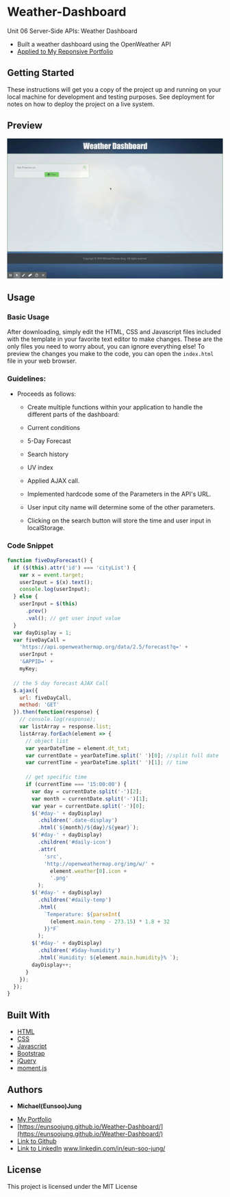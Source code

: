 # Weather-Dashboard

Unit 06 Server-Side APIs: Weather Dashboard

- Built a weather dashboard using the OpenWeather API
- [Applied to My Reponsive Portfolio](https://eunsoojung.github.io/Unit-02-Responsive-Portfolio/portfolio.html)

## Getting Started

These instructions will get you a copy of the project up and running on your local machine for development and testing purposes. See deployment for notes on how to deploy the project on a live system.

## Preview

[![Weather Dashboard](https://github.com/EunsooJung/Weather-Dashboard/blob/master/img/Weather%20Dashboard.gif?raw=true)](https://github.com/EunsooJung/Weather-Dashboard/blob/master/img/Weather%20Dashboard.gif)

## Usage

### Basic Usage

After downloading, simply edit the HTML, CSS and Javascript files included with the template in your favorite text editor to make changes. These are the only files you need to worry about, you can ignore everything else! To preview the changes you make to the code, you can open the `index.html` file in your web browser.

### Guidelines:

- Proceeds as follows:

  - Create multiple functions within your application to handle the different parts of the dashboard:

  - Current conditions
  - 5-Day Forecast
  - Search history
  - UV index

  - Applied AJAX call.
  - Implemented hardcode some of the Parameters in the API's URL.
  - User input city name will determine some of the other parameters.
  - Clicking on the search button will store the time and user input in localStorage.

### Code Snippet

```javascript
function fiveDayForecast() {
  if ($(this).attr('id') === 'cityList') {
    var x = event.target;
    userInput = $(x).text();
    console.log(userInput);
  } else {
    userInput = $(this)
      .prev()
      .val(); // get user input value
  }
  var dayDisplay = 1;
  var fiveDayCall =
    'https://api.openweathermap.org/data/2.5/forecast?q=' +
    userInput +
    '&APPID=' +
    myKey;

  // the 5 day forecast AJAX Call
  $.ajax({
    url: fiveDayCall,
    method: 'GET'
  }).then(function(response) {
    // console.log(response);
    var listArray = response.list;
    listArray.forEach(element => {
      // object list
      var yearDateTime = element.dt_txt;
      var currentDate = yearDateTime.split(' ')[0]; //split full date
      var currentTime = yearDateTime.split(' ')[1]; // time

      // get specific time
      if (currentTime === '15:00:00') {
        var day = currentDate.split('-')[2];
        var month = currentDate.split('-')[1];
        var year = currentDate.split('-')[0];
        $('#day-' + dayDisplay)
          .children('.date-display')
          .html(`${month}/${day}/${year}`);
        $('#day-' + dayDisplay)
          .children('#daily-icon')
          .attr(
            'src',
            'http://openweathermap.org/img/w/' +
              element.weather[0].icon +
              '.png'
          );
        $('#day-' + dayDisplay)
          .children('#daily-temp')
          .html(
            `Temperature: ${parseInt(
              (element.main.temp - 273.15) * 1.8 + 32
            )}°F`
          );
        $('#day-' + dayDisplay)
          .children('#5day-humidity')
          .html(`Humidity: ${element.main.humidity}% `);
        dayDisplay++;
      }
    });
  });
}
```

## Built With

- [HTML](https://developer.mozilla.org/en-US/docs/Web/HTML)
- [CSS](https://developer.mozilla.org/en-US/docs/Web/CSS)
- [Javascript](https://developer.mozilla.org/en-US/docs/Web/JavaScript)
- [Bootstrap](https://getbootstrap.com/)
- [jQuery](https://jquery.com/)
- [moment.js](https://momentjs.com/)

## Authors

- **Michael(Eunsoo)Jung**

* [My Portfolio](https://eunsoojung.github.io/Unit-02-Responsive-Portfolio/portfolio.html)
* [https://eunsoojung.github.io/Weather-Dashboard/](https://eunsoojung.github.io/Weather-Dashboard/)
* [Link to Github](https://github.com/)
* [Link to LinkedIn](www.linkedin.com/in/eun-soo-jung/) www.linkedin.com/in/eun-soo-jung/

## License

This project is licensed under the MIT License
